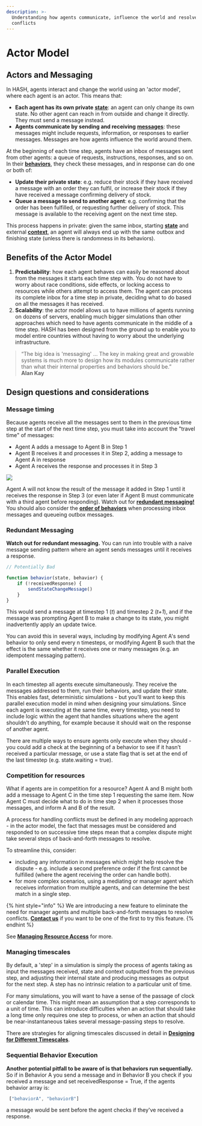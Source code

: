 ```yaml
---
description: >-
  Understanding how agents communicate, influence the world and resolve
  conflicts
---
```


# Actor Model

## Actors and Messaging

In HASH, agents interact and change the world using an 'actor model', where each agent is an actor. This means that:

* **Each agent has its own private** [**state**](../../creating-simulations/anatomy-of-an-agent/state.md): an agent can only change its own state. No other agent can reach in from outside and change it directly. They must send a message instead.
* **Agents communicate by sending and receiving** [**messages**](../../creating-simulations/agent-messages/): these messages might include requests, information, or responses to earlier messages. Messages are how agents influence the world around them.

At the beginning of each time step, agents have an inbox of messages sent from other agents: a queue of requests, instructions, responses, and so on. In their [**behaviors**](../../creating-simulations/behaviors/), they check these messages, and in response can do one or both of:

* **Update their private state**: e.g. reduce their stock if they have received a message with an order they can fulfil, or increase their stock if they have received a message confirming delivery of stock.
* **Queue a message to send to another agent**: e.g. confirming that the order has been fulfilled, or requesting further delivery of stock. This message is available to the receiving agent on the next time step.

This process happens in private: given the same inbox, starting [**state**](../../creating-simulations/anatomy-of-an-agent/state.md) and external [**context**](../../creating-simulations/anatomy-of-an-agent/context.md), an agent will always end up with the same outbox and finishing state \(unless there is randomness in its behaviors\).

## Benefits of the Actor Model

1. **Predictability**: how each agent behaves can easily be reasoned about from the messages it starts each time step with. You do not have to worry about race conditions, side effects, or locking access to resources while others attempt to access them. The agent can process its complete inbox for a time step in private, deciding what to do based on all the messages it has received.
2. **Scalability**:  the actor model allows us to have millions of agents running on dozens of servers, enabling much bigger simulations than other approaches which need to have agents communicate in the middle of a time step. HASH has been designed from the ground up to enable you to model entire countries without having to worry about the underlying infrastructure.

> “The big idea is 'messaging' … The key in making great and growable systems is much more to design how its modules communicate rather than what their internal properties and behaviors should be.”  
> **Alan Kay**

## Design questions and considerations

### Message timing

Because agents receive all the messages sent to them in the previous time step at the start of the next time step, you must take into account the "travel time" of messages:

* Agent A adds a message to Agent B in Step 1
* Agent B receives it and processes it in Step 2, adding a message to Agent A in response
* Agent A receives the response and processes it in Step 3

![](../../.gitbook/assets/message-exchange-diagram.svg)

Agent A will not know the result of the message it added in Step 1 until it receives the response in Step 3 \(or even later if Agent B must communicate with a third agent before responding\). Watch out for [**redundant messaging!**](./#redundant-messaging) You should also consider the [**order of behaviors**](./#sequential-behavior-execution) when processing inbox messages and queueing outbox messages.

### Redundant Messaging

**Watch out for redundant messaging.** You can run into trouble with a naive message sending pattern where an agent sends messages until it receives a response.

```javascript
// Potentially Bad 

function behavior(state, behavior) {
    if (!receivedResponse) {
        sendStateChangeMessage()
    }
}
```

This would send a message at timestep 1 \(_t_\) and timestep 2 \(_t+1_\), and if the message was prompting Agent B to make a change to its state, you might inadvertently apply an update twice.

You can avoid this in several ways, including by modifying Agent A's send behavior to only send every n timesteps, or modifying Agent B such that the effect is the same whether it receives one or many messages \(e.g. an idempotent messaging pattern\).

### Parallel Execution

In each timestep all agents execute simultaneously. They receive the messages addressed to them, run their behaviors, and update their state. This enables fast, deterministic simulations - but you’ll want to keep this parallel execution model in mind when designing your simulations. Since each agent is executing at the same time, every timestep, you need to include logic within the agent that handles situations where the agent shouldn’t do anything, for example because it should wait on the response of another agent.

There are multiple ways to ensure agents only execute when they should - you could add a check at the beginning of a behavior to see if it hasn’t received a particular message, or use a state flag that is set at the end of the last timestep \(e.g. state.waiting = true\).

### Competition for resources

What if agents are in competition for a resource? Agent A and B might both add a message to Agent C in the time step 1 requesting the same item. Now Agent C must decide what to do in time step 2 when it processes those messages, and inform A and B of the result.

A process for handling conflicts must be defined in any modeling approach - in the actor model, the fact that messages must be considered and responded to on successive time steps mean that a complex dispute might take several steps of back-and-forth messages to resolve.

To streamline this, consider:

* including any information in messages which might help resolve the dispute - e.g. include a second preference order if the first cannot be fulfilled \(where the agent receiving the order can handle both\).
* for more complex scenarios, using a mediating or manager agent which receives information from multiple agents, and can determine the best match in a single step. 

{% hint style="info" %}
We are introducing a new feature to eliminate the need for manager agents and multiple back-and-forth messages to resolve conflicts. [**Contact us**](https://hash.ai/contact) if you want to be one of the first to try this feature.
{% endhint %}

See [**Managing Resource Access**](managing-resource-access.md) for more.

### Managing timescales

By default, a 'step' in a simulation is simply the process of agents taking as input the messages received, state and context outputted from the previous step, and adjusting their internal state and producing messages as output for the next step. A step has no intrinsic relation to a particular unit of time.

For many simulations, you will want to have a sense of the passage of clock or calendar time. This might mean an assumption that a step corresponds to a unit of time. This can introduce difficulties when an action that should take a long time only requires one step to process, or when an action that should be near-instantaneous takes several message-passing steps to resolve.

There are strategies for aligning timescales discussed in detail in [**Designing for Different Timescales**](../designing-for-different-timescales.md).

### Sequential Behavior Execution

**Another potential pitfall to be aware of is that behaviors run sequentially.** So if in Behavior A you send a message and in Behavior B you check if you received a message and set receivedResponse = True, if the agents behavior array is:

```javascript
 ["behaviorA", "behaviorB"]
```

a message would be sent before the agent checks if they've received a response.

